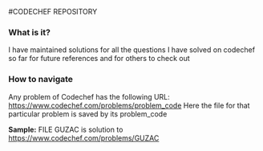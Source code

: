 #CODECHEF REPOSITORY
### What is it?
I have maintained solutions for all the questions I have solved on codechef so far for future references and for others to check out
### How to navigate
Any problem of Codechef has the following URL: https://www.codechef.com/problems/problem_code
Here the file for that particular problem is saved by its problem_code

**Sample:** FILE GUZAC is solution to https://www.codechef.com/problems/GUZAC
